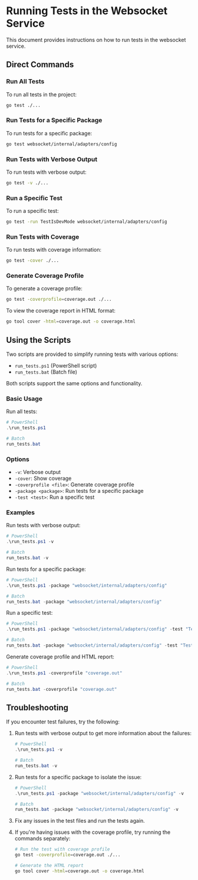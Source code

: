 # Running Tests in the Websocket Service

This document provides instructions on how to run tests in the websocket service.

## Direct Commands

### Run All Tests

To run all tests in the project:

```bash
go test ./...
```

### Run Tests for a Specific Package

To run tests for a specific package:

```bash
go test websocket/internal/adapters/config
```

### Run Tests with Verbose Output

To run tests with verbose output:

```bash
go test -v ./...
```

### Run a Specific Test

To run a specific test:

```bash
go test -run TestIsDevMode websocket/internal/adapters/config
```

### Run Tests with Coverage

To run tests with coverage information:

```bash
go test -cover ./...
```

### Generate Coverage Profile

To generate a coverage profile:

```bash
go test -coverprofile=coverage.out ./...
```

To view the coverage report in HTML format:

```bash
go tool cover -html=coverage.out -o coverage.html
```

## Using the Scripts

Two scripts are provided to simplify running tests with various options:

- `run_tests.ps1` (PowerShell script)
- `run_tests.bat` (Batch file)

Both scripts support the same options and functionality.

### Basic Usage

Run all tests:

```powershell
# PowerShell
.\run_tests.ps1

# Batch
run_tests.bat
```

### Options

- `-v`: Verbose output
- `-cover`: Show coverage
- `-coverprofile <file>`: Generate coverage profile
- `-package <package>`: Run tests for a specific package
- `-test <test>`: Run a specific test

### Examples

Run tests with verbose output:

```powershell
# PowerShell
.\run_tests.ps1 -v

# Batch
run_tests.bat -v
```

Run tests for a specific package:

```powershell
# PowerShell
.\run_tests.ps1 -package "websocket/internal/adapters/config"

# Batch
run_tests.bat -package "websocket/internal/adapters/config"
```

Run a specific test:

```powershell
# PowerShell
.\run_tests.ps1 -package "websocket/internal/adapters/config" -test "TestIsDevMode"

# Batch
run_tests.bat -package "websocket/internal/adapters/config" -test "TestIsDevMode"
```

Generate coverage profile and HTML report:

```powershell
# PowerShell
.\run_tests.ps1 -coverprofile "coverage.out"

# Batch
run_tests.bat -coverprofile "coverage.out"
```

## Troubleshooting

If you encounter test failures, try the following:

1. Run tests with verbose output to get more information about the failures:
   ```powershell
   # PowerShell
   .\run_tests.ps1 -v

   # Batch
   run_tests.bat -v
   ```

2. Run tests for a specific package to isolate the issue:
   ```powershell
   # PowerShell
   .\run_tests.ps1 -package "websocket/internal/adapters/config" -v

   # Batch
   run_tests.bat -package "websocket/internal/adapters/config" -v
   ```

3. Fix any issues in the test files and run the tests again.

4. If you're having issues with the coverage profile, try running the commands separately:
   ```bash
   # Run the test with coverage profile
   go test -coverprofile=coverage.out ./...

   # Generate the HTML report
   go tool cover -html=coverage.out -o coverage.html
   ```
